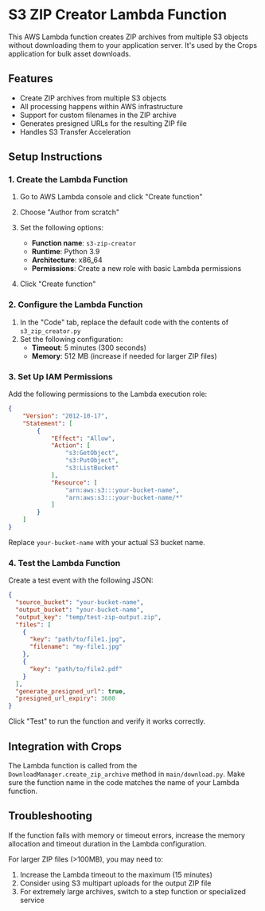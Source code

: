 # S3 ZIP Creator Lambda Function

This AWS Lambda function creates ZIP archives from multiple S3 objects without downloading them to your application server. It's used by the Crops application for bulk asset downloads.

## Features

- Create ZIP archives from multiple S3 objects
- All processing happens within AWS infrastructure
- Support for custom filenames in the ZIP archive
- Generates presigned URLs for the resulting ZIP file
- Handles S3 Transfer Acceleration

## Setup Instructions

### 1. Create the Lambda Function

1. Go to AWS Lambda console and click "Create function"
2. Choose "Author from scratch"
3. Set the following options:
   - **Function name**: `s3-zip-creator`
   - **Runtime**: Python 3.9
   - **Architecture**: x86_64
   - **Permissions**: Create a new role with basic Lambda permissions

4. Click "Create function"

### 2. Configure the Lambda Function

1. In the "Code" tab, replace the default code with the contents of `s3_zip_creator.py`
2. Set the following configuration:
   - **Timeout**: 5 minutes (300 seconds)
   - **Memory**: 512 MB (increase if needed for larger ZIP files)

### 3. Set Up IAM Permissions

Add the following permissions to the Lambda execution role:

```json
{
    "Version": "2012-10-17",
    "Statement": [
        {
            "Effect": "Allow",
            "Action": [
                "s3:GetObject",
                "s3:PutObject",
                "s3:ListBucket"
            ],
            "Resource": [
                "arn:aws:s3:::your-bucket-name",
                "arn:aws:s3:::your-bucket-name/*"
            ]
        }
    ]
}
```

Replace `your-bucket-name` with your actual S3 bucket name.

### 4. Test the Lambda Function

Create a test event with the following JSON:

```json
{
  "source_bucket": "your-bucket-name",
  "output_bucket": "your-bucket-name",
  "output_key": "temp/test-zip-output.zip",
  "files": [
    {
      "key": "path/to/file1.jpg",
      "filename": "my-file1.jpg"
    },
    {
      "key": "path/to/file2.pdf"
    }
  ],
  "generate_presigned_url": true,
  "presigned_url_expiry": 3600
}
```

Click "Test" to run the function and verify it works correctly.

## Integration with Crops

The Lambda function is called from the `DownloadManager.create_zip_archive` method in `main/download.py`. Make sure the function name in the code matches the name of your Lambda function.

## Troubleshooting

If the function fails with memory or timeout errors, increase the memory allocation and timeout duration in the Lambda configuration.

For larger ZIP files (>100MB), you may need to:

1. Increase the Lambda timeout to the maximum (15 minutes)
2. Consider using S3 multipart uploads for the output ZIP file
3. For extremely large archives, switch to a step function or specialized service 